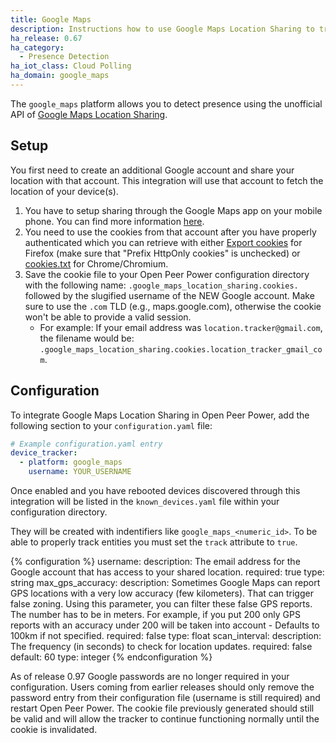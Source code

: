 ```yaml
---
title: Google Maps
description: Instructions how to use Google Maps Location Sharing to track devices in Open Peer Power.
ha_release: 0.67
ha_category:
  - Presence Detection
ha_iot_class: Cloud Polling
ha_domain: google_maps
---
```


The `google_maps` platform allows you to detect presence using the unofficial API of [Google Maps Location Sharing](https://myaccount.google.com/locationsharing).

## Setup

You first need to create an additional Google account and share your location with that account. This integration will use that account to fetch the location of your device(s). 

1. You have to setup sharing through the Google Maps app on your mobile phone. You can find more information [here](https://support.google.com/accounts?p=location_sharing).
2. You need to use the cookies from that account after you have properly authenticated which you can retrieve with either [Export cookies](https://addons.mozilla.org/en-US/firefox/addon/export-cookies-txt/?src=search) for Firefox (make sure that "Prefix HttpOnly cookies" is unchecked) or [cookies.txt](https://chrome.google.com/webstore/detail/cookiestxt/njabckikapfpffapmjgojcnbfjonfjfg?hl=en-US) for Chrome/Chromium.
3. Save the cookie file to your Open Peer Power configuration directory with the following name: `.google_maps_location_sharing.cookies.` followed by the slugified username of the NEW Google account. Make sure to use the `.com` TLD (e.g., maps.google.com), otherwise the cookie won't be able to provide a valid session.
   - For example: If your email address was `location.tracker@gmail.com`, the filename would be: `.google_maps_location_sharing.cookies.location_tracker_gmail_com`.

## Configuration

To integrate Google Maps Location Sharing in Open Peer Power, add the following section to your `configuration.yaml` file:

```yaml
# Example configuration.yaml entry
device_tracker:
  - platform: google_maps
    username: YOUR_USERNAME
```

Once enabled and you have rebooted devices discovered through this integration will be listed in the `known_devices.yaml` file within your configuration directory.

They will be created with indentifiers like `google_maps_<numeric_id>`. To be able to properly track entities you must set the `track` attribute to `true`. 

{% configuration %}
username:
  description: The email address for the Google account that has access to your shared location.
  required: true
  type: string
max_gps_accuracy:
   description: Sometimes Google Maps can report GPS locations with a very low accuracy (few kilometers). That can trigger false zoning. Using this parameter, you can filter these false GPS reports. The number has to be in meters. For example, if you put 200 only GPS reports with an accuracy under 200 will be taken into account - Defaults to 100km if not specified.
   required: false
   type: float
scan_interval:
  description: The frequency (in seconds) to check for location updates.
  required: false
  default: 60
  type: integer
{% endconfiguration %}

<div class='note'>
As of release 0.97 Google passwords are no longer required in your configuration. Users coming from earlier releases should only remove the password entry from their configuration file (username is still required) and restart Open Peer Power. The cookie file previously generated should still be valid and will allow the tracker to continue functioning normally until the cookie is invalidated.
</div>
